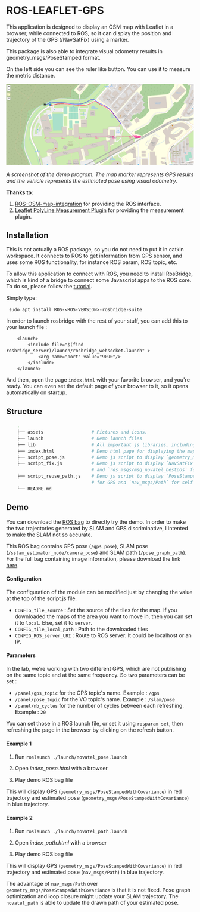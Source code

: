 # ROS-LEAFLET-GPS

 This application is designed to display an OSM map with Leaflet in a browser, while connected to ROS, so it can display the position and trajectory of the GPS (/NavSatFix) using a marker. 
 
 This package is also able to integrate visual odometry results in geometry_msgs/PoseStamped format.

 On the left side you can see the ruler like button. You can use it to measure the metric distance. 

 ![Image](assets/screenshot.png)

 *A screenshot of the demo program. The map marker represents GPS results and the vehicle represents the estimated pose using visual odometry.*

 **Thanks to**: 
 1) [ROS-OSM-map-integration](https://github.com/sylvainar/ROS-OSM-map-integration) for providing the ROS interface.
 2) [Leaflet PolyLine Measurement Plugin](https://github.com/ppete2/Leaflet.PolylineMeasure) for providing the measurement plugin.

## Installation 

This is not actually a ROS package, so you do not need to put it in catkin workspace. It connects to ROS to get information from GPS sensor, and uses some ROS functionality, for instance ROS param, ROS topic, etc. 

To allow this application to connect with ROS, you need to install RosBridge, which is kind of a bridge to connect some Javascript apps to the ROS core. To do so, please follow the [tutorial](http://wiki.ros.org/rosbridge_suite/Tutorials/RunningRosbridge).

Simply type:
```
 sudo apt install ROS-<ROS-VERSION>-rosbridge-suite
```

In order to launch rosbridge with the rest of your stuff, you can add this to your launch file :
```
    <launch>
        <include file="$(find rosbridge_server)/launch/rosbridge_websocket.launch" > 
            <arg name="port" value="9090"/>
        </include>
    </launch>
```

And then, open the page `index.html` with your favorite browser, and you're ready. You can even set the default page of your browser to it, so it opens automatically on startup.

## Structure

```bash
    .
    ├── assets                  # Pictures and icons.
    ├── launch                  # Demo launch files
    ├── lib                     # All important js libraries, including leaflet, leaflet plugins, three 3D lib.
    ├── index.html              # Demo html page for displaying the map.
    ├── script_pose.js          # Demo js script to display `geometry_msgs/PoseStampedWithCovariance` message.
    ├── script_fix.js           # Demo js script to display `NavSatFix` for GPS 
                                # and `rds_msgs/msg_novatel_bestpos` for self defined pose.
    ├── script_reuse_path.js    # Demo js script to display `PoseStampedWithCovariance` message
                                # for GPS and `nav_msgs/Path` for self defined pose.
    └── README.md
```

## Demo

You can download the [ROS bag](https://entuedu-my.sharepoint.com/:u:/g/personal/hzhang032_e_ntu_edu_sg/EYs9Lee1Q5VDgj81AEtWXdsBkxulwHRkOkeT5C-y9p9hOg?e=68Npx2) to directly try the demo. In order to make the two trajectories generated by SLAM and GPS discriminative, I intented to make the SLAM not so accurate.

This ROS bag contains GPS pose (`/gps_pose`), SLAM pose (`/sslam_estimator_node/camera_pose`) and SLAM path (`/pose_graph_path`). For the full bag containing image information, please download the link [here](https://entuedu-my.sharepoint.com/:u:/g/personal/hzhang032_e_ntu_edu_sg/ES5ev4QdrPJOiafMX2KJntYBfEjwDSEZp25AlAHJSt-MuQ?e=Pto0xB).


#### Configuration

The configuration of the module can be modified just by changing the value at the top of the script.js file.

 - `CONFIG_tile_source` : Set the source of the tiles for the map. If you downloaded the maps of the area you want to move in, then you can set it to `local`. Else, set it to `server`.
 - `CONFIG_tile_local_path` : Path to the downloaded tiles
 - `CONFIG_ROS_server_URI` : Route to ROS server. It could be localhost or an IP.

#### Parameters

In the lab, we're working with two different GPS, which are not publishing on the same topic and at the same frequency. So two parameters can be set : 

- `/panel/gps_topic` for the GPS topic's name. Example : `/gps`
- `/panel/pose_topic` for the VO topic's name. Example : `/slam/pose`
- `/panel/nb_cycles` for the number of cycles between each refreshing. Example : `20`

You can set those in a ROS launch file, or set it using `rosparam set`, then refreshing the page in the browser by clicking on the refresh button.


#### Example 1


 1) Run `roslaunch ./launch/novatel_pose.launch`

 3) Open *index_pose.html* with a browser

 4) Play demo ROS bag file

This will display GPS (`geometry_msgs/PoseStampedWithCovariance`) in red trajectory and estimated pose (`geometry_msgs/PoseStampedWithCovariance`) in blue trajectory.


#### Example 2


 1) Run `roslaunch ./launch/novatel_path.launch`

 3) Open *index_path.html* with a browser

 4) Play demo ROS bag file

This will display GPS (`geometry_msgs/PoseStampedWithCovariance`) in red trajectory and estimated pose (`nav_msgs/Path`) in blue trajectory.


The advantage of `nav_msgs/Path` over `geometry_msgs/PoseStampedWithCovariance` is that it is not fixed. Pose graph optimization and loop closure might update your SLAM trajectory. The `novatel_path` is able to update the drawn path of your estimated pose.
